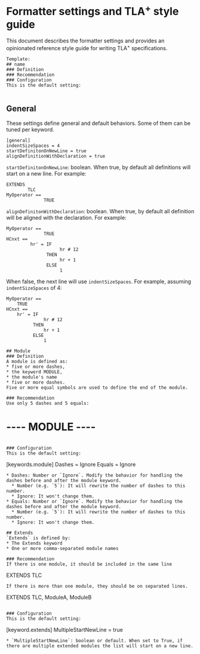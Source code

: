 # Formatter settings and TLA<sup>+</sup> style guide 
This document describes the formatter settings and provides an opinionated reference style guide for writing TLA<sup>+</sup> specifications. 

```
Template:
## name
### Definition
### Recommendation
### Configuration
This is the default setting:
```
```
```

## General
These settings define general and default behaviors. Some of them can be tuned per keyword.
```
[general]
indentSizeSpaces = 4
startDefinitonOnNewLine = true
alignDefinitionWithDeclaration = true
```
`startDefinitonOnNewLine`: boolean. When true, by default all definitions will start on a new line. For example:
```
EXTENDS
        TLC
MyOperator == 
              TRUE
```
`alignDefinitonWithDeclaration`: boolean. When true, by default all definition will be aligned with the declaration. For example:
```
MyOperator ==
              TRUE
HCnxt ==
         hr' = IF
                    hr # 12
               THEN
                    hr + 1
               ELSE
                    1
```
When false, the next line will use `indentSizeSpaces`. For example, assuming `indentSizeSpaces` of 4:
```
MyOperator ==
    TRUE
HCnxt ==
    hr' = IF
              hr # 12
          THEN
              hr + 1
          ELSE
              1
```


```
## Module
### Definition
A module is defined as:
* five or more dashes, 
* the keyword MODULE, 
* the module's name 
* five or more dashes.
Five or more equal symbols are used to define the end of the module.

### Recommendation
Use only 5 dashes and 5 equals:
```
---- MODULE ----
=====
```

### Configuration
This is the default setting:
```
[keywords.module]
Dashes = Ignore
Equals = Ignore
```
* Dashes: Number or `Ignore`. Modify the behavior for handling the dashes before and after the module keyword.
  * Number (e.g. `5`): It will rewrite the number of dashes to this number. 
  * Ignore: It won't change them.
* Equals: Number or `Ignore`. Modify the behavior for handling the dashes before and after the module keyword.
  * Number (e.g. `5`): It will rewrite the number of dashes to this number.
  * Ignore: It won't change them.

## Extends
`Extends` is defined by:
* The Extends keyword
* One or more comma-separated module names

### Recommendation
If there is one module, it should be included in the same line
```
EXTENDS TLC
```
If there is more than one module, they should be on separated lines.
```
EXTENDS
        TLC, 
        ModuleA, 
        ModuleB
```

### Configuration
This is the default setting:
```
[keyword.extends]
MultipleStartNewLine = true
```
* `MultipleStartNewLine`: boolean or default. When set to True, if there are multiple extended modules the list will start on a new line.


